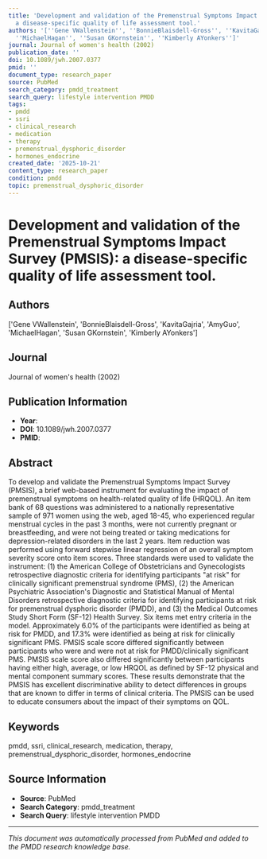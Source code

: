 ```yaml
---
title: 'Development and validation of the Premenstrual Symptoms Impact Survey (PMSIS):
  a disease-specific quality of life assessment tool.'
authors: '[''Gene VWallenstein'', ''BonnieBlaisdell-Gross'', ''KavitaGajria'', ''AmyGuo'',
  ''MichaelHagan'', ''Susan GKornstein'', ''Kimberly AYonkers'']'
journal: Journal of women's health (2002)
publication_date: ''
doi: 10.1089/jwh.2007.0377
pmid: ''
document_type: research_paper
source: PubMed
search_category: pmdd_treatment
search_query: lifestyle intervention PMDD
tags:
- pmdd
- ssri
- clinical_research
- medication
- therapy
- premenstrual_dysphoric_disorder
- hormones_endocrine
created_date: '2025-10-21'
content_type: research_paper
condition: pmdd
topic: premenstrual_dysphoric_disorder
---
```


# Development and validation of the Premenstrual Symptoms Impact Survey (PMSIS): a disease-specific quality of life assessment tool.

## Authors
['Gene VWallenstein', 'BonnieBlaisdell-Gross', 'KavitaGajria', 'AmyGuo', 'MichaelHagan', 'Susan GKornstein', 'Kimberly AYonkers']

## Journal
Journal of women's health (2002)

## Publication Information
- **Year**: 
- **DOI**: 10.1089/jwh.2007.0377
- **PMID**: 

## Abstract
To develop and validate the Premenstrual Symptoms Impact Survey (PMSIS), a brief web-based instrument for evaluating the impact of premenstrual symptoms on health-related quality of life (HRQOL). An item bank of 68 questions was administered to a nationally representative sample of 971 women using the web, aged 18-45, who experienced regular menstrual cycles in the past 3 months, were not currently pregnant or breastfeeding, and were not being treated or taking medications for depression-related disorders in the last 2 years. Item reduction was performed using forward stepwise linear regression of an overall symptom severity score onto item scores. Three standards were used to validate the instrument: (1) the American College of Obstetricians and Gynecologists retrospective diagnostic criteria for identifying participants "at risk" for clinically significant premenstrual syndrome (PMS), (2) the American Psychiatric Association's Diagnostic and Statistical Manual of Mental Disorders retrospective diagnostic criteria for identifying participants at risk for premenstrual dysphoric disorder (PMDD), and (3) the Medical Outcomes Study Short Form (SF-12) Health Survey. Six items met entry criteria in the model. Approximately 6.0% of the participants were identified as being at risk for PMDD, and 17.3% were identified as being at risk for clinically significant PMS. PMSIS scale score differed significantly between participants who were and were not at risk for PMDD/clinically significant PMS. PMSIS scale score also differed significantly between participants having either high, average, or low HRQOL as defined by SF-12 physical and mental component summary scores. These results demonstrate that the PMSIS has excellent discriminative ability to detect differences in groups that are known to differ in terms of clinical criteria. The PMSIS can be used to educate consumers about the impact of their symptoms on QOL.

## Keywords
pmdd, ssri, clinical_research, medication, therapy, premenstrual_dysphoric_disorder, hormones_endocrine

## Source Information
- **Source**: PubMed
- **Search Category**: pmdd_treatment
- **Search Query**: lifestyle intervention PMDD

---
*This document was automatically processed from PubMed and added to the PMDD research knowledge base.*
